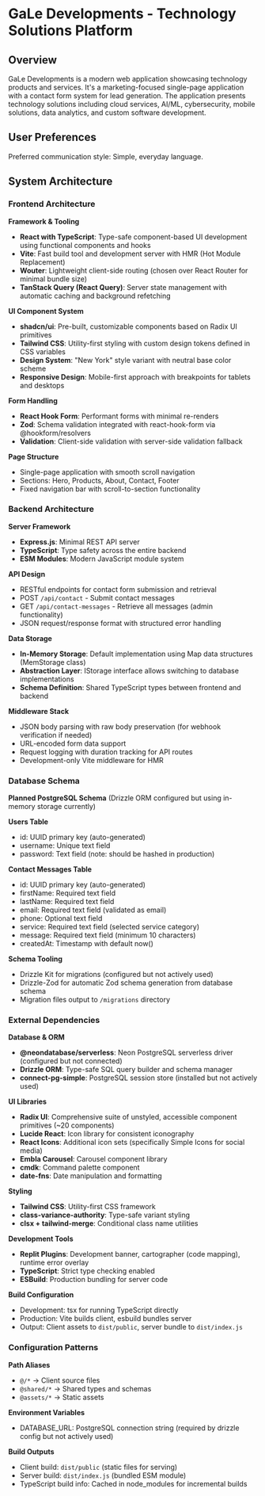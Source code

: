 # GaLe Developments - Technology Solutions Platform

## Overview

GaLe Developments is a modern web application showcasing technology products and services. It's a marketing-focused single-page application with a contact form system for lead generation. The application presents technology solutions including cloud services, AI/ML, cybersecurity, mobile solutions, data analytics, and custom software development.

## User Preferences

Preferred communication style: Simple, everyday language.

## System Architecture

### Frontend Architecture

**Framework & Tooling**
- **React with TypeScript**: Type-safe component-based UI development using functional components and hooks
- **Vite**: Fast build tool and development server with HMR (Hot Module Replacement)
- **Wouter**: Lightweight client-side routing (chosen over React Router for minimal bundle size)
- **TanStack Query (React Query)**: Server state management with automatic caching and background refetching

**UI Component System**
- **shadcn/ui**: Pre-built, customizable components based on Radix UI primitives
- **Tailwind CSS**: Utility-first styling with custom design tokens defined in CSS variables
- **Design System**: "New York" style variant with neutral base color scheme
- **Responsive Design**: Mobile-first approach with breakpoints for tablets and desktops

**Form Handling**
- **React Hook Form**: Performant forms with minimal re-renders
- **Zod**: Schema validation integrated with react-hook-form via @hookform/resolvers
- **Validation**: Client-side validation with server-side validation fallback

**Page Structure**
- Single-page application with smooth scroll navigation
- Sections: Hero, Products, About, Contact, Footer
- Fixed navigation bar with scroll-to-section functionality

### Backend Architecture

**Server Framework**
- **Express.js**: Minimal REST API server
- **TypeScript**: Type safety across the entire backend
- **ESM Modules**: Modern JavaScript module system

**API Design**
- RESTful endpoints for contact form submission and retrieval
- POST `/api/contact` - Submit contact messages
- GET `/api/contact-messages` - Retrieve all messages (admin functionality)
- JSON request/response format with structured error handling

**Data Storage**
- **In-Memory Storage**: Default implementation using Map data structures (MemStorage class)
- **Abstraction Layer**: IStorage interface allows switching to database implementations
- **Schema Definition**: Shared TypeScript types between frontend and backend

**Middleware Stack**
- JSON body parsing with raw body preservation (for webhook verification if needed)
- URL-encoded form data support
- Request logging with duration tracking for API routes
- Development-only Vite middleware for HMR

### Database Schema

**Planned PostgreSQL Schema** (Drizzle ORM configured but using in-memory storage currently)

**Users Table**
- id: UUID primary key (auto-generated)
- username: Unique text field
- password: Text field (note: should be hashed in production)

**Contact Messages Table**
- id: UUID primary key (auto-generated)
- firstName: Required text field
- lastName: Required text field
- email: Required text field (validated as email)
- phone: Optional text field
- service: Required text field (selected service category)
- message: Required text field (minimum 10 characters)
- createdAt: Timestamp with default now()

**Schema Tooling**
- Drizzle Kit for migrations (configured but not actively used)
- Drizzle-Zod for automatic Zod schema generation from database schema
- Migration files output to `/migrations` directory

### External Dependencies

**Database & ORM**
- **@neondatabase/serverless**: Neon PostgreSQL serverless driver (configured but not connected)
- **Drizzle ORM**: Type-safe SQL query builder and schema manager
- **connect-pg-simple**: PostgreSQL session store (installed but not actively used)

**UI Libraries**
- **Radix UI**: Comprehensive suite of unstyled, accessible component primitives (~20 components)
- **Lucide React**: Icon library for consistent iconography
- **React Icons**: Additional icon sets (specifically Simple Icons for social media)
- **Embla Carousel**: Carousel component library
- **cmdk**: Command palette component
- **date-fns**: Date manipulation and formatting

**Styling**
- **Tailwind CSS**: Utility-first CSS framework
- **class-variance-authority**: Type-safe variant styling
- **clsx + tailwind-merge**: Conditional class name utilities

**Development Tools**
- **Replit Plugins**: Development banner, cartographer (code mapping), runtime error overlay
- **TypeScript**: Strict type checking enabled
- **ESBuild**: Production bundling for server code

**Build Configuration**
- Development: tsx for running TypeScript directly
- Production: Vite builds client, esbuild bundles server
- Output: Client assets to `dist/public`, server bundle to `dist/index.js`

### Configuration Patterns

**Path Aliases**
- `@/*` → Client source files
- `@shared/*` → Shared types and schemas
- `@assets/*` → Static assets

**Environment Variables**
- DATABASE_URL: PostgreSQL connection string (required by drizzle config but not actively used)

**Build Outputs**
- Client build: `dist/public` (static files for serving)
- Server build: `dist/index.js` (bundled ESM module)
- TypeScript build info: Cached in node_modules for incremental builds